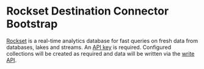 # Rockset Destination Connector Bootstrap

[Rockset](https://rockset.com/) is a real-time analytics database for fast queries on fresh data from databases, lakes and streams.
An [API key](https://rockset.com/docs/rest-api/#authentication) is required.
Configured collections will be created as required and data will be written via the [write API](https://rockset.com/docs/rest-api/#adddocuments).

